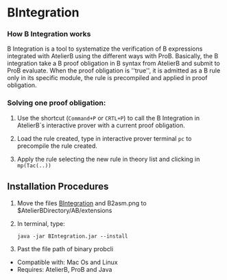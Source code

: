 BIntegration
============

### How B Integration works

B Integration is a tool to systematize the verification of B expressions integrated with AtelierB using the different ways with ProB.
Basically, the B integration take a B proof obligation in  B syntax from AtelierB and submit to ProB evaluate. When the proof obligation is ''true'', it is admitted as a B rule only in its specific module, the rule is precompiled and applied  in proof obligation.


### Solving one proof obligation:

1. Use the shortcut (`Command+P` or `CRTL+P`) to call the B Integration in AtelierB`s interactive prover with a current proof obligation.

2. Load the rule created, type in interactive prover terminal `pc` to precompile the rule created.

3. Apply the rule selecting the new rule in theory list and clicking in `mp(Tac(..))` 



Installation Procedures
---------------------

1. Move the files [BIntegration] and B2asm.png to $AtelierBDirectory/AB/extensions

2. In terminal, type:

    `java -jar BIntegration.jar --install`
    
3. Past the file path of binary probcli

* Compatible with: Mac Os and Linux
* Requires: AtelierB, ProB and Java

[BIntegration]: https://www.dropbox.com/s/fvdozx39xaa3h92/BIntegration.jar
